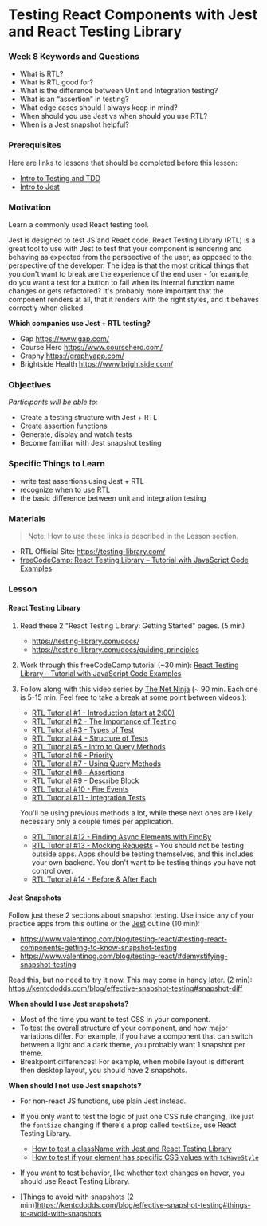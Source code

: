 # Testing React Components with Jest and React Testing Library

### Week 8 Keywords and Questions

- What is RTL?
- What is RTL good for?
- What is the difference between Unit and Integration testing?
- What is an “assertion” in testing?
- What edge cases should I always keep in mind?
- When should you use Jest vs when should you use RTL?
- When is a Jest snapshot helpful?

### Prerequisites

Here are links to lessons that should be completed before this lesson:

- [Intro to Testing and TDD](testing-and-tdd.md)
- [Intro to Jest](jest.md)

### Motivation

Learn a commonly used React testing tool.

Jest is designed to test JS and React code. React Testing Library (RTL) is a great tool to use with Jest to test that your component is rendering and behaving as expected from the perspective of the user, as opposed to the perspective of the developer. The idea is that the most critical things that you don't want to break are the experience of the end user - for example, do you want a test for a button to fail when its internal function name changes or gets refactored? It's probably more important that the component renders at all, that it renders with the right styles, and it behaves correctly when clicked.

**Which companies use Jest + RTL testing?**

- Gap https://www.gap.com/
- Course Hero https://www.coursehero.com/
- Graphy https://graphyapp.com/
- Brightside Health https://www.brightside.com/

### Objectives

_Participants will be able to:_

- Create a testing structure with Jest + RTL
- Create assertion functions
- Generate, display and watch tests
- Become familiar with Jest snapshot testing

### Specific Things to Learn

- write test assertions using Jest + RTL
- recognize when to use RTL
- the basic difference between unit and integration testing

### Materials

> Note: How to use these links is described in the Lesson section.

- RTL Official Site: https://testing-library.com/
- [freeCodeCamp: React Testing Library – Tutorial with JavaScript Code Examples](https://www.freecodecamp.org/news/react-testing-library-tutorial-javascript-example-code/)

### Lesson

#### React Testing Library

1. Read these 2 "React Testing Library: Getting Started" pages. (5 min)


    - https://testing-library.com/docs/
    - https://testing-library.com/docs/guiding-principles

2. Work through this freeCodeCamp tutorial (~30 min): [React Testing Library – Tutorial with JavaScript Code Examples](https://www.freecodecamp.org/news/react-testing-library-tutorial-javascript-example-code/)

3. Follow along with this video series by [The Net Ninja](https://www.youtube.com/channel/UCW5YeuERMmlnqo4oq8vwUpg) (~ 90 min. Each one is 5-15 min. Feel free to take a break at some point between videos.):


    - [RTL Tutorial #1 - Introduction (start at 2:00)](https://youtu.be/7dTTFW7yACQ?t=119)
    - [RTL Tutorial #2 - The Importance of Testing](https://youtu.be/tit8PecSH70)
    - [RTL Tutorial #3 - Types of Test](https://youtu.be/n_sS-GAgZ98)
    - [RTL Tutorial #4 - Structure of Tests](https://youtu.be/SppbtlpPZu4)
    - [RTL Tutorial #5 - Intro to Query Methods](https://youtu.be/Yghw9FkNGsc)
    - [RTL Tutorial #6 - Priority](https://youtu.be/PLL5Pvuk-tw)
    - [RTL Tutorial #7 - Using Query Methods](https://youtu.be/l9qr3EuLE_8)
    - [RTL Tutorial #8 - Assertions](https://youtu.be/3ugQRXRToFA)
    - [RTL Tutorial #9 - Describe Block](https://youtu.be/kVzw_f7TfCE)
    - [RTL Tutorial #10 - Fire Events](https://youtu.be/0Y11K7KSC80)
    - [RTL Tutorial #11 - Integration Tests](https://youtu.be/6wbnwsKrnYU)

    You'll be using previous methods a lot, while these next ones are likely necessary only a couple times per application.
    - [RTL Tutorial #12 - Finding Async Elements with FindBy](https://youtu.be/V2wWLM8VX5k)
    - [RTL Tutorial #13 - Mocking Requests](https://youtu.be/TBZy-Rc-xX0) - You should not be testing outside apps. Apps should be testing themselves, and this includes your own backend. You don't want to be testing things you have not control over.
    - [RTL Tutorial #14 - Before & After Each](https://youtu.be/MtiQMhzjQrY)

#### Jest Snapshots

Follow just these 2 sections about snapshot testing. Use inside any of your practice apps from this outline or the [Jest](jest.md) outline (10 min):

- https://www.valentinog.com/blog/testing-react/#testing-react-components-getting-to-know-snapshot-testing
- https://www.valentinog.com/blog/testing-react/#demystifying-snapshot-testing

Read this, but no need to try it now. This may come in handy later. (2 min): https://kentcdodds.com/blog/effective-snapshot-testing#snapshot-diff

**When should I use Jest snapshots?**

- Most of the time you want to test CSS in your component.
- To test the overall structure of your component, and how major variations differ. For example, if you have a component that can switch between a light and a dark theme, you probably want 1 snapshot per theme.
- Breakpoint differences! For example, when mobile layout is different then desktop layout, you should have 2 snapshots.

**When should I not use Jest snapshots?**

- For non-react JS functions, use plain Jest instead.
- If you only want to test the logic of just one CSS rule changing, like just the `fontSize` changing if there's a prop called `textSize`, use React Testing Library.
  - [How to test a className with Jest and React Testing Library](https://www.semicolonworld.com/question/72512/how-to-test-a-classname-with-jest-and-react-testing-library)
  - [How to test if your element has specific CSS values with `toHaveStyle`](https://github.com/testing-library/jest-dom#tohavestyle)
- If you want to test behavior, like whether text changes on hover, you should use React Testing Library.

- [Things to avoid with snapshots (2 min)]https://kentcdodds.com/blog/effective-snapshot-testing#things-to-avoid-with-snapshots
